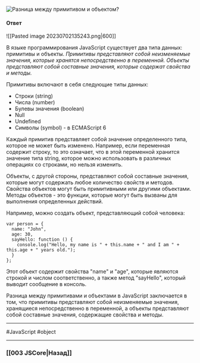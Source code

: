 ![Разница между примитивом и объектом?](https://youtu.be/nTE4qvSvxXY?t=791)

#### Ответ

![[Pasted image 20230702135243.png|600]]

В языке программирования JavaScript существует два типа данных: примитивы и объекты. 
*Примитивы представляют собой неизменяемые значения, которые хранятся непосредственно в переменной. Объекты представляют собой составные значения, которые содержат свойства и методы.*

Примитивы включают в себя следующие типы данных:
- Строки (string)
- Числа (number)
- Булевы значения (boolean)
- Null
- Undefined
- Символы (symbol) - в ECMAScript 6

Каждый примитив представляет собой значение определенного типа, которое не может быть изменено. Например, если переменная содержит строку, то это означает, что в этой переменной хранится значение типа string, которое можно использовать в различных операциях со строками, но нельзя изменить.

Объекты, с другой стороны, представляют собой составные значения, которые могут содержать любое количество свойств и методов. Свойства объектов могут быть примитивными или другими объектами. Методы объектов - это функции, которые могут быть вызваны для выполнения определенных действий.

Например, можно создать объект, представляющий собой человека:

```
var person = {
  name: "John",
  age: 30,
  sayHello: function () {
    console.log("Hello, my name is " + this.name + " and I am " + this.age + " years old.");
  }
};
```

Этот объект содержит свойства "name" и "age", которые являются строкой и числом соответственно, а также метод "sayHello", который выводит сообщение в консоль.

Разница между примитивами и объектами в JavaScript заключается в том, что примитивы представляют собой неизменяемые значения, хранящиеся непосредственно в переменной, а объекты представляют собой составные значения, содержащие свойства и методы.

___
#JavaScript #object

___

### [[003 JSCore|Назад]]